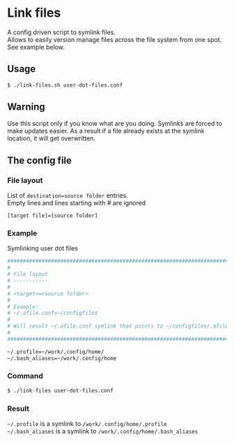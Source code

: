 # Link files

A config driven script to symlink files.<br>
Allows to easily version manage files across the file system from one spot. See example below.

## Usage

```sh
$ ./link-files.sh user-dot-files.conf
```

## Warning

Use this script only if you know what are you doing. Symlinks are forced to make updates easier. As a result if a file already exists at the symlink location, it will get overwritten.

## The config file

### File layout

List of `destination=source folder` entries.<br>
Empty lines and lines starting with # are ignored

``[target file]=[source folder]``

### Example

Symlinking user dot files

```sh
################################################################################
#                                                                              #
# File layout                                                                  #
# -----------                                                                  #
#                                                                              #
# <target>=<source folder>                                                     #
#                                                                              #
# Example:                                                                     #
# ~/.afile.conf=~/configfiles                                                  #
#                                                                              #
# Will result ~/.afile.conf symlink that points to ~/configfiles/.afile.conf   #
#                                                                              #
################################################################################

~/.profile=~/work/.config/home/
~/.bash_aliases=~/work/.config/home

```

### Command

```sh
$ ./link-files user-dot-files.conf
```

### Result
`~/.profile` is a symlink to `/work/.config/home/.profile` <br>
`~/.bash_aliases` is a symlink to `/work/.config/home/.bash_aliases`
